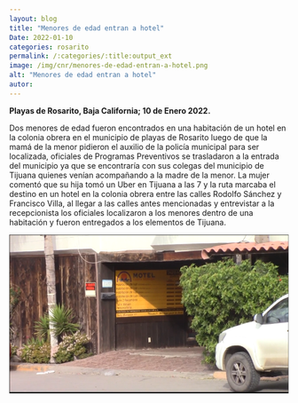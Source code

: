 ```yaml
---
layout: blog
title: "Menores de edad entran a hotel"
Date: 2022-01-10
categories: rosarito
permalink: /:categories/:title:output_ext
image: /img/cnr/menores-de-edad-entran-a-hotel.png
alt: "Menores de edad entran a hotel"
autor:
---
```


**Playas de Rosarito, Baja California; 10 de Enero 2022.** 

Dos menores de edad fueron encontrados en una habitación de un hotel en la colonia obrera en el municipio de playas de Rosarito luego de que la mamá de la menor pidieron el auxilio de la policía municipal para ser localizada, oficiales de Programas Preventivos se trasladaron a la entrada del municipio ya que se encontraría con sus colegas del municipio de Tijuana quienes venían acompañando a la madre de la menor. La mujer comentó que su hija tomó un Uber en Tijuana a las 7 y la ruta marcaba el destino en un hotel en la colonia obrera entre las calles Rodolfo Sánchez y Francisco Villa, al llegar a las calles antes mencionadas y entrevistar a la recepcionista los oficiales localizaron a los menores dentro de una habitación y fueron entregados a los elementos de Tijuana. 

<div id="carouselExampleSlidesOnly" class="carousel slide" data-ride="carousel">
  <div class="carousel-inner">
    <div class="carousel-item active">
       <img class="d-block w-100" src="/img/cnr/menores-de-edad-entran-a-hotel.png" loading="lazy"  alt="Menores de edad entran a hotel">
    </div>
  </div>
</div>